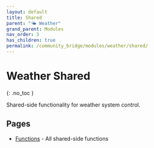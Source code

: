 ```yaml
---
layout: default
title: Shared
parent: "🌤️ Weather"
grand_parent: Modules
nav_order: 3
has_children: true
permalink: /community_bridge/modules/weather/shared/
---
```


# Weather Shared
{: .no_toc }

Shared-side functionality for weather system control.

## Pages

- [Functions](shared/functions.md) - All shared-side functions